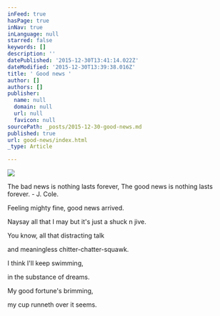 ```yaml
---
inFeed: true
hasPage: true
inNav: true
inLanguage: null
starred: false
keywords: []
description: ''
datePublished: '2015-12-30T13:41:14.022Z'
dateModified: '2015-12-30T13:39:38.016Z'
title: ' Good news '
author: []
authors: []
publisher:
  name: null
  domain: null
  url: null
  favicon: null
sourcePath: _posts/2015-12-30-good-news.md
published: true
url: good-news/index.html
_type: Article

---
```

![](https://the-grid-user-content.s3-us-west-2.amazonaws.com/8e1e4206-6cf0-48c6-bb4b-48db04ecfb0f.jpg)

The bad news is nothing lasts forever,
The good news is nothing lasts forever. - J. Cole.

Feeling mighty fine,
good news arrived. 

Naysay all that I may 
but it's just a shuck n jive. 

You know, all that
distracting talk 

and meaningless
chitter-chatter-squawk. 

I think I'll keep swimming, 

in the substance of dreams.

My good fortune's brimming, 

my cup runneth over it seems.